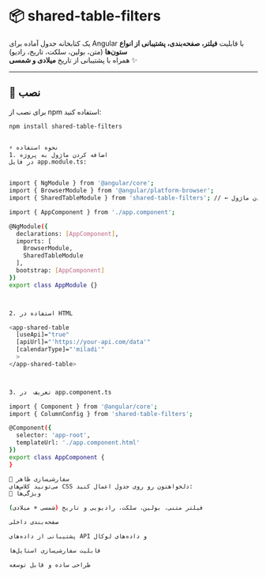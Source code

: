 # 📦 shared-table-filters

یک کتابخانه جدول آماده برای Angular با قابلیت **فیلتر، صفحه‌بندی، پشتیبانی از انواع ستون‌ها** (متن، بولین، سلکت، تاریخ، رادیو)  
همراه با پشتیبانی از تاریخ **میلادی و شمسی** ✨

---

## 🚀 نصب

برای نصب از npm استفاده کنید:

```bash
npm install shared-table-filters


⚡ نحوه استفاده
1. اضافه کردن ماژول به پروژه
در فایل app.module.ts:


import { NgModule } from '@angular/core';
import { BrowserModule } from '@angular/platform-browser';
import { SharedTableModule } from 'shared-table-filters'; // ← اضافه کردن ماژول

import { AppComponent } from './app.component';

@NgModule({
  declarations: [AppComponent],
  imports: [
    BrowserModule,
    SharedTableModule
  ],
  bootstrap: [AppComponent]
})
export class AppModule {}



2. استفاده در HTML

<app-shared-table
  [useApi]="true"
  [apiUrl]="'https://your-api.com/data'"
  [calendarType]="'miladi'"
  >
</app-shared-table>



3. تعریف  در app.component.ts

import { Component } from '@angular/core';
import { ColumnConfig } from 'shared-table-filters';

@Component({
  selector: 'app-root',
  templateUrl: './app.component.html'
})
export class AppComponent {
}

🎨 سفارشی‌سازی ظاهر
می‌تونید کلاس‌های CSS دلخواهتون رو روی جدول اعمال کنید:
📝 ویژگی‌ها

فیلتر متنی، بولین، سلکت، رادیویی و تاریخ (شمسی + میلادی)

صفحه‌بندی داخلی

پشتیبانی از داده‌های API و داده‌های لوکال

قابلیت سفارشی‌سازی استایل‌ها

طراحی ساده و قابل توسعه
```
